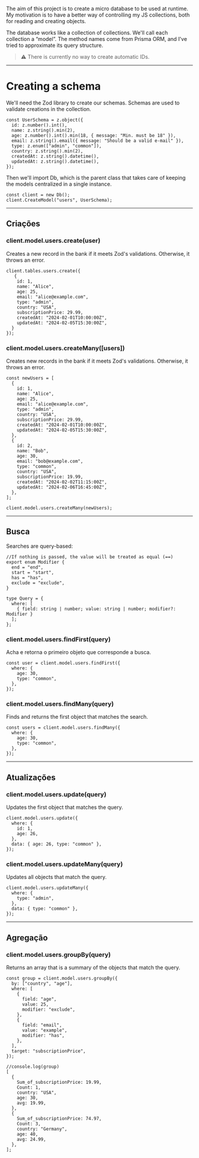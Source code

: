 The aim of this project is to create a micro database to be used at runtime.
My motivation is to have a better way of controlling my JS collections, both for reading and creating objects.

The database works like a collection of collections. We'll call each collection a “model”. The method names come from Prisma ORM, and I've tried to approximate its query structure.

> ⚠️ There is currently no way to create automatic IDs.

---

# Creating a schema

We'll need the Zod library to create our schemas. Schemas are used to validate creations in the collection.

```tsx
const UserSchema = z.object({
  id: z.number().int(),
  name: z.string().min(2),
  age: z.number().int().min(18, { message: "Min. must be 18" }),
  email: z.string().email({ message: "Should be a valid e-mail" }),
  type: z.enum(["admin", "common"]),
  country: z.string().min(2),
  createdAt: z.string().datetime(),
  updatedAt: z.string().datetime(),
});
```

Then we'll import Db, which is the parent class that takes care of keeping the models centralized in a single instance.

```tsx
const client = new Db();
client.CreateModel("users", UserSchema);
```

---

## Criações

### client.model.users.create(user)

Creates a new record in the bank if it meets Zod's validations. Otherwise, it throws an error.

```tsx
client.tables.users.create({
   {
    id: 1,
    name: "Alice",
    age: 25,
    email: "alice@example.com",
    type: "admin",
    country: "USA",
    subscriptionPrice: 29.99,
    createdAt: "2024-02-01T10:00:00Z",
    updatedAt: "2024-02-05T15:30:00Z",
  }
});

```

### client.model.users.createMany([users])

Creates new records in the bank if it meets Zod's validations. Otherwise, it throws an error.

```tsx
const newUsers = [
  {
    id: 1,
    name: "Alice",
    age: 25,
    email: "alice@example.com",
    type: "admin",
    country: "USA",
    subscriptionPrice: 29.99,
    createdAt: "2024-02-01T10:00:00Z",
    updatedAt: "2024-02-05T15:30:00Z",
  },
  {
    id: 2,
    name: "Bob",
    age: 30,
    email: "bob@example.com",
    type: "common",
    country: "USA",
    subscriptionPrice: 19.99,
    createdAt: "2024-02-02T11:15:00Z",
    updatedAt: "2024-02-06T16:45:00Z",
  },
];

client.model.users.createMany(newUsers);
```

---

## Busca

Searches are query-based:

```tsx
//If nothing is passed, the value will be treated as equal (==)
export enum Modifier {
  end = "end",
  start = "start",
  has = "has",
  exclude = "exclude",
}

type Query = {
  where: [
    { field: string | number; value: string | number; modifier?: Modifier }
  ];
};
```

### client.model.users.findFirst(query)

Acha e retorna o primeiro objeto que corresponde a busca.

```tsx
const user = client.model.users.findFirst({
  where: {
    age: 30,
    type: "common",
  },
});
```

### client.model.users.findMany(query)

Finds and returns the first object that matches the search.

```tsx
const users = client.model.users.findMany({
  where: {
    age: 30,
    type: "common",
  },
});
```

---

## Atualizações

### client.model.users.update(query)

Updates the first object that matches the query.

```tsx
client.model.users.update({
  where: {
    id: 1,
    age: 26,
  },
  data: { age: 26, type: "common" },
});
```

### client.model.users.updateMany(query)

Updates all objects that match the query.

```tsx
client.model.users.updateMany({
  where: {
    type: "admin",
  },
  data: { type: "common" },
});
```

---

## Agregação

### client.model.users.groupBy(query)

Returns an array that is a summary of the objects that match the query.

```tsx
const group = client.model.users.groupBy({
  by: ["country", "age"],
  where: [
    {
      field: "age",
      value: 25,
      modifier: "exclude",
    },
    {
      field: "email",
      value: "example",
      modifier: "has",
    },
  ],
  target: "subscriptionPrice",
});

//console.log(group)
[
  {
    Sum_of_subscriptionPrice: 19.99,
    Count: 1,
    country: "USA",
    age: 30,
    avg: 19.99,
  },
  {
    Sum_of_subscriptionPrice: 74.97,
    Count: 3,
    country: "Germany",
    age: 40,
    avg: 24.99,
  },
];
```
